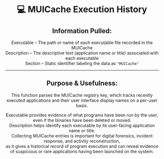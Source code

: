 <div align="center">

# 💻 MUICache Execution History

## **Information Pulled:**  
Executable – The path or name of each executable file recorded in the MUICache  
Description – The descriptive text (application name or title) associated with each executable  
Section – Static identifier labeling the data as `"MUICache"`

---

## **Purpose & Usefulness:**  
This function parses the MUICache registry key, which tracks recently executed applications and their user interface display names on a per-user basis.

Executable provides evidence of what programs have been run by the user, even if the binaries have been deleted or moved.  
Description helps identify each executable by its user-facing application name or title.  
Collecting MUICache entries is important for digital forensics, incident response, and activity reconstruction,  
as it gives a historical record of program execution and can reveal evidence of suspicious or rare applications having been launched on the system.

</div>

